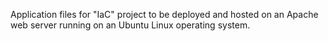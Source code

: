 Application files for "IaC" project to be deployed and hosted on an Apache web server running on an Ubuntu Linux operating system.
